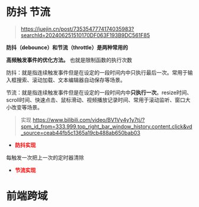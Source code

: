 # 防抖 节流

> https://juejin.cn/post/7353547774174035983?searchId=202406251510170DF063F193B9DC561F85

**防抖（debounce）和节流（throttle）是两种常用的**

**高频触发事件的优化方法。** 也就是限制函数的执行次数

防抖：就是指连续触发事件但是在设定的一段时间内中只执行最后一次。常用于输入框搜索、滚动加载、文本编辑器自动保存等场景。

节流：就是指连续触发事件但是在设定的一段时间内中**只执行一次**。resize时间、scroll时间、快速点击、鼠标滑动、视频播放记录时间、常用于滚动监听、窗口大小改变等场景。

> 实现 https://www.bilibili.com/video/BV1Vy4y1y7tj/?spm_id_from=333.999.top_right_bar_window_history.content.click&vd_source=ceab44fb5c1365a19cb488ab650bab03

- **<font color="Red">防抖实现</font>** 

每触发一次把上一次的定时器清除

- **<font color="Red">节流实现</font>**



# 前端跨域

